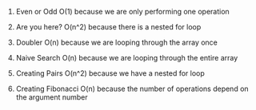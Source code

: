 1. Even or Odd
  O(1) because we are only performing one operation

2. Are you here?
  O(n^2) because there is a nested for loop

3. Doubler
  O(n) because we are looping through the array once  

4. Naive Search
  O(n) because we are looping through the entire array

5. Creating Pairs
  O(n^2) because we have a nested for loop
  
6. Creating Fibonacci
  O(n) because the number of operations depend on the argument number